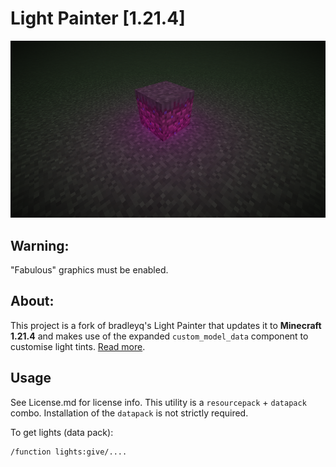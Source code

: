 # Light Painter [1.21.4]
<img src="/src/image.png" alt="Image"/>

## Warning:
"Fabulous" graphics must be enabled.

## About:
This project is a fork of bradleyq's Light Painter that updates it to **Minecraft 1.21.4** and makes use of the expanded `custom_model_data` component to customise light tints. [Read more](https://github.com/bradleyq/light_painter).

## Usage
See License.md for license info. This utility is a `resourcepack` + `datapack` combo. Installation of the `datapack` is not strictly required.

To get lights (data pack):
```mcfunction
/function lights:give/....
```
